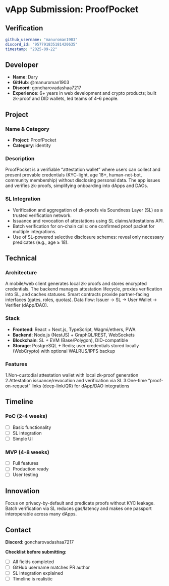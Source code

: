 # vApp Submission: ProofPocket

## Verification
```yaml
github_username: "manuroman1903"
discord_id: "957791835181420635"
timestamp: "2025-09-22"
```

## Developer
- **Name**: Dary
- **GitHub**: @manuroman1903
- **Discord**: goncharovadashaa7217
- **Experience**: 6+ years in web development and crypto products; built zk-proof and DID wallets, led teams of 4–6 people.

## Project

### Name & Category
- **Project**: ProofPocket
- **Category**: identity

### Description
ProofPocket is a verifiable “attestation wallet” where users can collect and present provable credentials (KYC-light, age 18+, human-not-bot, community membership) without disclosing personal data. The app issues and verifies zk-proofs, simplifying onboarding into dApps and DAOs.

### SL Integration 
- Verification and aggregation of zk-proofs via Soundness Layer (SL) as a trusted verification network.
- Issuance and revocation of attestations using SL claims/attestations API.
- Batch verification for on-chain calls: one confirmed proof packet for multiple integrations.
- Use of SL-powered selective disclosure schemes: reveal only necessary predicates (e.g., age ≥ 18).

## Technical

### Architecture
A mobile/web client generates local zk-proofs and stores encrypted credentials. The backend manages attestation lifecycle, proxies verification into SL, and caches statuses. Smart contracts provide partner-facing interfaces (gates, roles, quotas). Data flow: Issuer → SL → User Wallet → Verifier (dApp/DAO).

### Stack
- **Frontend**: React + Next.js, TypeScript, Wagmi/ethers, PWA
- **Backend**: Node.js (NestJS) + GraphQL/REST, WebSockets
- **Blockchain**: SL + EVM (Base/Polygon), DID-compatible
- **Storage**: PostgreSQL + Redis; user credentials stored locally (WebCrypto) with optional WALRUS/IPFS backup

### Features
1.Non-custodial attestation wallet with local zk-proof generation
2.Attestation issuance/revocation and verification via SL
3.One-time “proof-on-request” links (deep-link/QR) for dApp/DAO integrations

## Timeline

### PoC (2-4 weeks)
- [ ] Basic functionality
- [ ] SL integration
- [ ] Simple UI

### MVP (4-8 weeks)  
- [ ] Full features
- [ ] Production ready
- [ ] User testing

## Innovation
Focus on privacy-by-default and predicate proofs without KYC leakage. Batch verification via SL reduces gas/latency and makes one passport interoperable across many dApps.

## Contact
**Discord**: goncharovadashaa7217

**Checklist before submitting:**
- [ ] All fields completed
- [ ] GitHub username matches PR author  
- [ ] SL integration explained
- [ ] Timeline is realistic
